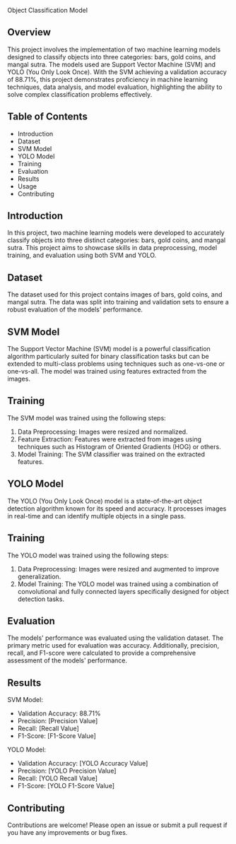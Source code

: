 Object Classification Model

Overview
--------
This project involves the implementation of two machine learning models designed to classify objects into three categories: bars, gold coins, and mangal sutra. The models used are Support Vector Machine (SVM) and YOLO (You Only Look Once). With the SVM achieving a validation accuracy of 88.71%, this project demonstrates proficiency in machine learning techniques, data analysis, and model evaluation, highlighting the ability to solve complex classification problems effectively.

Table of Contents
-----------------
- Introduction
- Dataset
- SVM Model
- YOLO Model
- Training
- Evaluation
- Results
- Usage
- Contributing

Introduction
------------
In this project, two machine learning models were developed to accurately classify objects into three distinct categories: bars, gold coins, and mangal sutra. This project aims to showcase skills in data preprocessing, model training, and evaluation using both SVM and YOLO.

Dataset
-------
The dataset used for this project contains images of bars, gold coins, and mangal sutra. The data was split into training and validation sets to ensure a robust evaluation of the models' performance.

SVM Model
---------
The Support Vector Machine (SVM) model is a powerful classification algorithm particularly suited for binary classification tasks but can be extended to multi-class problems using techniques such as one-vs-one or one-vs-all. The model was trained using features extracted from the images.

Training
--------
The SVM model was trained using the following steps:
1. Data Preprocessing: Images were resized and normalized.
2. Feature Extraction: Features were extracted from images using techniques such as Histogram of Oriented Gradients (HOG) or others.
3. Model Training: The SVM classifier was trained on the extracted features.

YOLO Model
----------
The YOLO (You Only Look Once) model is a state-of-the-art object detection algorithm known for its speed and accuracy. It processes images in real-time and can identify multiple objects in a single pass.

Training
--------
The YOLO model was trained using the following steps:
1. Data Preprocessing: Images were resized and augmented to improve generalization.
2. Model Training: The YOLO model was trained using a combination of convolutional and fully connected layers specifically designed for object detection tasks.

Evaluation
----------
The models' performance was evaluated using the validation dataset. The primary metric used for evaluation was accuracy. Additionally, precision, recall, and F1-score were calculated to provide a comprehensive assessment of the models' performance.

Results
-------
SVM Model:
- Validation Accuracy: 88.71%
- Precision: [Precision Value]
- Recall: [Recall Value]
- F1-Score: [F1-Score Value]

YOLO Model:
- Validation Accuracy: [YOLO Accuracy Value]
- Precision: [YOLO Precision Value]
- Recall: [YOLO Recall Value]
- F1-Score: [YOLO F1-Score Value]

Contributing
------------
Contributions are welcome! Please open an issue or submit a pull request if you have any improvements or bug fixes.
